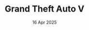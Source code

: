 ---
layout: post
date: 16 Apr 2025
title: Grand Theft Auto V
place: Rockstar Games
excerpt: Grand Theft Auto V
card-image: 0
banner-image: 0
banner-offset: 60
gallery:
  - image: https://img.noobzone.ru/getimg.php?url=https://i.imgur.com/DC89VaU.png
    description: ""
  
---